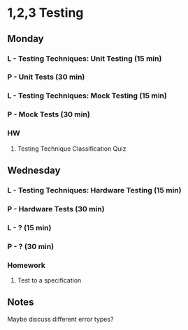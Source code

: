 # 1,2,3 Testing

## Monday

### L - Testing Techniques: Unit Testing (15 min)

### P - Unit Tests (30 min)

### L - Testing Techniques: Mock Testing (15 min)

### P - Mock Tests (30 min)

### HW

1. Testing Technique Classification Quiz

## Wednesday

### L - Testing Techniques: Hardware Testing (15 min)

### P - Hardware Tests (30 min)

### L - ? (15 min)

### P - ? (30 min)

### Homework

1. Test to a specification

## Notes

Maybe discuss different error types?
